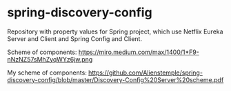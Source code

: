 # spring-discovery-config
Repository with property values for Spring project, which use Netflix Eureka Server and Client and Spring Config and Client. 

Scheme of components:
https://miro.medium.com/max/1400/1*F9-nNzNZ57sMhZyqWYz6jw.png

My scheme of components:
https://github.com/Alienstemple/spring-discovery-config/blob/master/Discovery-Config%20Server%20scheme.pdf
